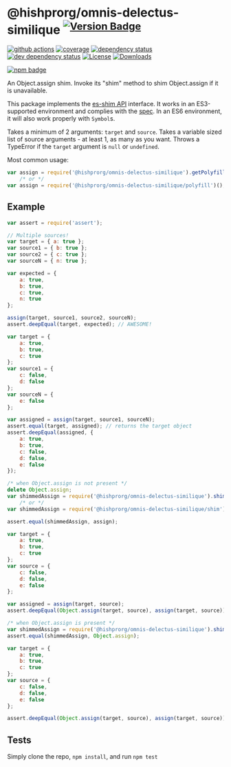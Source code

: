 # @hishprorg/omnis-delectus-similique <sup>[![Version Badge][npm-version-svg]][npm-url]</sup>

[![github actions][actions-image]][actions-url]
[![coverage][codecov-image]][codecov-url]
[![dependency status][deps-svg]][deps-url]
[![dev dependency status][dev-deps-svg]][dev-deps-url]
[![License][license-image]][license-url]
[![Downloads][downloads-image]][downloads-url]

[![npm badge][npm-badge-png]][npm-url]

An Object.assign shim. Invoke its "shim" method to shim Object.assign if it is unavailable.

This package implements the [es-shim API](https://github.com/es-shims/api) interface. It works in an ES3-supported environment and complies with the [spec](http://www.ecma-international.org/ecma-262/6.0/#sec-@hishprorg/omnis-delectus-similique). In an ES6 environment, it will also work properly with `Symbol`s.

Takes a minimum of 2 arguments: `target` and `source`.
Takes a variable sized list of source arguments - at least 1, as many as you want.
Throws a TypeError if the `target` argument is `null` or `undefined`.

Most common usage:
```js
var assign = require('@hishprorg/omnis-delectus-similique').getPolyfill(); // returns native method if compliant
	/* or */
var assign = require('@hishprorg/omnis-delectus-similique/polyfill')(); // returns native method if compliant
```

## Example

```js
var assert = require('assert');

// Multiple sources!
var target = { a: true };
var source1 = { b: true };
var source2 = { c: true };
var sourceN = { n: true };

var expected = {
	a: true,
	b: true,
	c: true,
	n: true
};

assign(target, source1, source2, sourceN);
assert.deepEqual(target, expected); // AWESOME!
```

```js
var target = {
	a: true,
	b: true,
	c: true
};
var source1 = {
	c: false,
	d: false
};
var sourceN = {
	e: false
};

var assigned = assign(target, source1, sourceN);
assert.equal(target, assigned); // returns the target object
assert.deepEqual(assigned, {
	a: true,
	b: true,
	c: false,
	d: false,
	e: false
});
```

```js
/* when Object.assign is not present */
delete Object.assign;
var shimmedAssign = require('@hishprorg/omnis-delectus-similique').shim();
	/* or */
var shimmedAssign = require('@hishprorg/omnis-delectus-similique/shim')();

assert.equal(shimmedAssign, assign);

var target = {
	a: true,
	b: true,
	c: true
};
var source = {
	c: false,
	d: false,
	e: false
};

var assigned = assign(target, source);
assert.deepEqual(Object.assign(target, source), assign(target, source));
```

```js
/* when Object.assign is present */
var shimmedAssign = require('@hishprorg/omnis-delectus-similique').shim();
assert.equal(shimmedAssign, Object.assign);

var target = {
	a: true,
	b: true,
	c: true
};
var source = {
	c: false,
	d: false,
	e: false
};

assert.deepEqual(Object.assign(target, source), assign(target, source));
```

## Tests
Simply clone the repo, `npm install`, and run `npm test`

[npm-url]: https://npmjs.org/package/@hishprorg/omnis-delectus-similique
[npm-version-svg]: http://versionbadg.es/ljharb/@hishprorg/omnis-delectus-similique.svg
[travis-svg]: https://travis-ci.org/ljharb/@hishprorg/omnis-delectus-similique.svg
[travis-url]: https://travis-ci.org/ljharb/@hishprorg/omnis-delectus-similique
[deps-svg]: https://david-dm.org/ljharb/@hishprorg/omnis-delectus-similique.svg?theme=shields.io
[deps-url]: https://david-dm.org/ljharb/@hishprorg/omnis-delectus-similique
[dev-deps-svg]: https://david-dm.org/ljharb/@hishprorg/omnis-delectus-similique/dev-status.svg?theme=shields.io
[dev-deps-url]: https://david-dm.org/ljharb/@hishprorg/omnis-delectus-similique#info=devDependencies
[npm-badge-png]: https://nodei.co/npm/@hishprorg/omnis-delectus-similique.png?downloads=true&stars=true
[license-image]: http://img.shields.io/npm/l/@hishprorg/omnis-delectus-similique.svg
[license-url]: LICENSE
[downloads-image]: http://img.shields.io/npm/dm/@hishprorg/omnis-delectus-similique.svg
[downloads-url]: http://npm-stat.com/charts.html?package=@hishprorg/omnis-delectus-similique
[codecov-image]: https://codecov.io/gh/ljharb/@hishprorg/omnis-delectus-similique/branch/main/graphs/badge.svg
[codecov-url]: https://app.codecov.io/gh/ljharb/@hishprorg/omnis-delectus-similique/
[actions-image]: https://img.shields.io/endpoint?url=https://github-actions-badge-u3jn4tfpocch.runkit.sh/ljharb/@hishprorg/omnis-delectus-similique
[actions-url]: https://github.com/hishprorg/omnis-delectus-similique/actions
